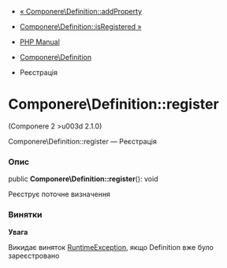 - [«
Componere\Definition::addProperty](componere-definition.addproperty.md)
- [Componere\Definition::isRegistered
»](componere-definition.isregistered.md)

- [PHP Manual](index.md)
- [Componere\Definition](class.componere-definition.md)
- Реєстрація

# Componere\Definition::register

(Componere 2 \>u003d 2.1.0)

Componere\Definition::register — Реєстрація

### Опис

public **Componere\Definition::register**(): void

Реєструє поточне визначення

### Винятки

**Увага**

Викидає виняток [RuntimeException](class.runtimeexception.md),
якщо Definition вже було зареєстровано
